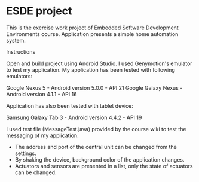 # ESDE project

This is the exercise work project of Embedded Software Development Environments course. Application presents a simple home automation system. 

Instructions

Open and build project using Android Studio. I used Genymotion's emulator to test my application. My application has been tested with following emulators:

Google Nexus 5 - Android version 5.0.0 - API 21
Google Galaxy Nexus - Android version 4.1.1 - API 16

Application has also been tested with tablet device:

Samsung Galaxy Tab 3 - Android version 4.4.2 - API 19

I used test file (MessageTest.java) provided by the course wiki to test the messaging of my application.

* The address and port of the central unit can be changed from the settings. 
* By shaking the device, background color of the application changes. 
* Actuators and sensors are presented in a list, only the state of actuators can be changed.